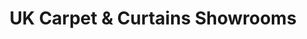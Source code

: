 ---
title: "UK Carpet & Curtains Showrooms"
url: /basingstoke/uk-carpet-und-curtains-showrooms/
shop: Teppiche
---